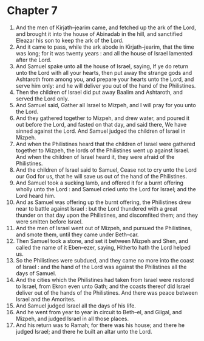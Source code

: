 # Chapter 7

1. And the men of Kirjath–jearim came, and fetched up the ark of the Lord, and brought it into the house of Abinadab in the hill, and sanctified Eleazar his son to keep the ark of the Lord.
2. And it came to pass, while the ark abode in Kirjath–jearim, that the time was long; for it was twenty years : and all the house of Israel lamented after the Lord.
3. And Samuel spake unto all the house of Israel, saying, If ye do return unto the Lord with all your hearts, then put away the strange gods and Ashtaroth from among you, and prepare your hearts unto the Lord, and serve him only: and he will deliver you out of the hand of the Philistines.
4. Then the children of Israel did put away Baalim and Ashtaroth, and served the Lord only.
5. And Samuel said, Gather all Israel to Mizpeh, and I will pray for you unto the Lord.
6. And they gathered together to Mizpeh, and drew water, and poured it out before the Lord, and fasted on that day, and said there, We have sinned against the Lord. And Samuel judged the children of Israel in Mizpeh.
7. And when the Philistines heard that the children of Israel were gathered together to Mizpeh, the lords of the Philistines went up against Israel. And when the children of Israel heard it, they were afraid of the Philistines.
8. And the children of Israel said to Samuel, Cease not to cry unto the Lord our God for us, that he will save us out of the hand of the Philistines.
9. And Samuel took a sucking lamb, and offered it for a burnt offering wholly unto the Lord : and Samuel cried unto the Lord for Israel; and the Lord heard him.
10. And as Samuel was offering up the burnt offering, the Philistines drew near to battle against Israel : but the Lord thundered with a great thunder on that day upon the Philistines, and discomfited them; and they were smitten before Israel.
11. And the men of Israel went out of Mizpeh, and pursued the Philistines, and smote them, until they came under Beth–car.
12. Then Samuel took a stone, and set it between Mizpeh and Shen, and called the name of it Eben–ezer, saying, Hitherto hath the Lord helped us.
13. So the Philistines were subdued, and they came no more into the coast of Israel : and the hand of the Lord was against the Philistines all the days of Samuel.
14. And the cities which the Philistines had taken from Israel were restored to Israel, from Ekron even unto Gath; and the coasts thereof did Israel deliver out of the hands of the Philistines. And there was peace between Israel and the Amorites.
15. And Samuel judged Israel all the days of his life.
16. And he went from year to year in circuit to Beth–el, and Gilgal, and Mizpeh, and judged Israel in all those places.
17. And his return was to Ramah; for there was his house; and there he judged Israel; and there he built an altar unto the Lord.

